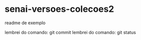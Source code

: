 # senai-versoes-colecoes2

readme de exemplo

lembrei do comando: git commit
lembrei do comando: git status
